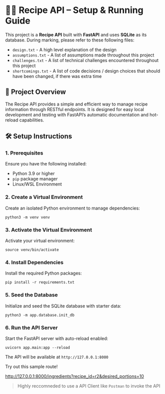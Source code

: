 # 🧑‍🍳 Recipe API – Setup & Running Guide

This project is a **Recipe API** built with **FastAPI** and uses **SQLite** as its database. 
During marking, please refer to these following files:
- `design.txt` - A high level explanation of the design
- `assumptions.txt` - A list of assumptions made throughout this project
- `challenges.txt` - A list of technical challenges encountered throughout this project
- `shortcomings.txt` - A list of code decisions / design choices that should have been changed, if there was extra time


## 🚀 Project Overview

The Recipe API provides a simple and efficient way to manage recipe information through RESTful endpoints. It is designed for easy local development and testing with FastAPI’s automatic documentation and hot-reload capabilities.

## 🛠️ Setup Instructions

### 1. Prerequisites

Ensure you have the following installed:

- Python 3.9 or higher  
- `pip` package manager
- Linux/WSL Environment

### 2. Create a Virtual Environment

Create an isolated Python environment to manage dependencies:

```
python3 -m venv venv
```

### 3. Activate the Virtual Environment

Activate your virtual environment:

```
source venv/bin/activate
```

### 4. Install Dependencies

Install the required Python packages:

```
pip install -r requirements.txt
```


### 5. Seed the Database

Initialize and seed the SQLite database with starter data:

```
python3 -m app.database.init_db
```

### 6. Run the API Server

Start the FastAPI server with auto-reload enabled:

```
uvicorn app.main:app --reload
```

The API will be available at `http://127.0.0.1:8000`

Try out this sample route!

http://127.0.0.1:8000/ingredients?recipe_id=r2&desired_portions=10

> Highly reccomneded to use a API Client like `Postman` to invoke the API

